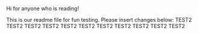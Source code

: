 Hi for anyone who is reading!

This is our readme file for fun testing.
Please insert changes below:
TEST2
TEST2
TEST2
TEST2
TEST2
TEST2
TEST2
TEST2
TEST2
TEST2
TEST2
